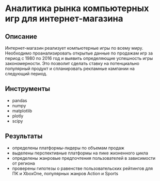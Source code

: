 # Аналитика рынка компьютерных игр для интернет-магазина

## Описание
Интернет-магазин реализует компьютерные игры по всему миру. Необходимо проанализировать открытые данные по продажам игр за период с 1980 по 2016 год и выявить определяющие успешность игры закономерности. Это позволит сделать ставку на потенциально популярный продукт и спланировать рекламные кампании на следующий период. 

## Инструменты
- pandas
- numpy
- matplotlib
- plotly
- scipy

## Результаты
- определены платформы-лидеры по объемам продаж
- выделены перспективные платформы на пике жизненного цикла
- определены жанровые предпочтения пользователей в зависимости от региона
- проверены гипотезы о равенстве пользовательских рейтингов для ПК и XboxOne, популярных жанров Action и Sports
